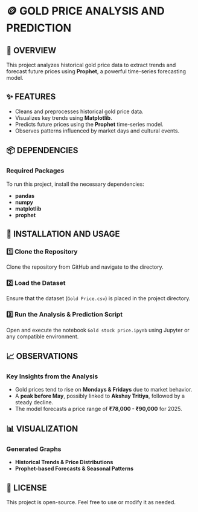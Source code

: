 # 🪙 GOLD PRICE ANALYSIS AND PREDICTION

## 📌 OVERVIEW
This project analyzes historical gold price data to extract trends and forecast future prices using **Prophet**, a powerful time-series forecasting model.

## ✨ FEATURES
- Cleans and preprocesses historical gold price data.
- Visualizes key trends using **Matplotlib**.
- Predicts future prices using the **Prophet** time-series model.
- Observes patterns influenced by market days and cultural events.

## 📦 DEPENDENCIES
### Required Packages
To run this project, install the necessary dependencies:
- **pandas**
- **numpy**
- **matplotlib**
- **prophet**

## 🚀 INSTALLATION AND USAGE
### 1️⃣ Clone the Repository
Clone the repository from GitHub and navigate to the directory.

### 2️⃣ Load the Dataset
Ensure that the dataset (`Gold Price.csv`) is placed in the project directory.

### 3️⃣ Run the Analysis & Prediction Script
Open and execute the notebook `Gold stock price.ipynb` using Jupyter or any compatible environment.

## 📈 OBSERVATIONS
### Key Insights from the Analysis
- Gold prices tend to rise on **Mondays & Fridays** due to market behavior.
- A **peak before May**, possibly linked to **Akshay Tritiya**, followed by a steady decline.
- The model forecasts a price range of **₹78,000 - ₹90,000** for 2025.

## 📊 VISUALIZATION
### Generated Graphs
- **Historical Trends & Price Distributions**
- **Prophet-based Forecasts & Seasonal Patterns**

## 📄 LICENSE
This project is open-source. Feel free to use or modify it as needed.
